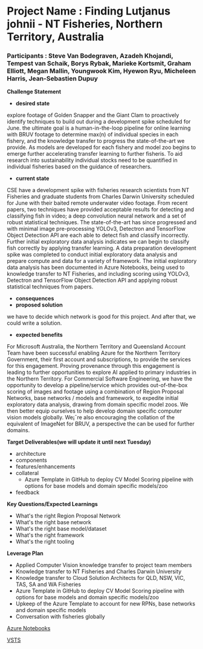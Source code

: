



# Project Name : Finding Lutjanus johnii - NT Fisheries, Northern Territory, Australia 
### Participants : Steve Van Bodegraven, Azadeh Khojandi, Tempest van Schaik, Borys Rybak, Marieke Kortsmit, Graham Elliott, Megan Mallin, Youngwook Kim, Hyewon Ryu, Micheleen Harris, Jean-Sebastien Dupuy

__Challenge Statement__
 * __desired state__

explore footage of Golden Snapper and the Giant Clam to proactively identify techniques to build out during a development spike scheduled for June.
the ultimate goal is a human-in-the-loop pipeline for online learning with BRUV footage to determine max(n) of individual species in each fishery, and the knowledge transfer to progress the state-of-the-art we provide. As models are developed for each fishery and model zoo begins to emerge further accelerating transfer learning to further fisheris.
To aid research into sustainability individual stocks need to be quantified in individual fisheries based on the guidance of researchers.

 * __current state__

CSE have a development spike with fisheries research scientists from NT Fisheries and graduate students from Charles Darwin University scheduled for June with their baited remote underwater video footage.
From recent papers, two techniques have provided acceptable results for detecting and classifying fish in video; a deep convolution neural network and a set of robust statistical techniques. The state-of-the-art has since progressed and with minimal image pre-processing YOLOv3, Detectron and TensorFlow Object Detection API are each able to detect fish and classify incorrectly. Further initial exploratory data analysis indicates we can begin to classify fish correctly by applying transfer learning.
A data preparation development spike was completed to conduct initial exploratory data analysis and prepare compute and data for a variety of framework. The initial exploratory data analysis has been documented in Azure Notebooks, being used to knowledge transfer to NT Fisheries, and including scoring using YOLOv3, Detectron and TensorFlow Object Detection API and applying robust statistical techniques from papers.

 * __consequences__
 * __proposed solution__

we have to decide which network is good for this project. And after that, we could write a solution. 

 * __expected benefits__

For Microsoft Australia, the Northern Territory and Queensland Account Team have been successful enabling Azure for the Northern Territory Government, their first account and subscriptions, to provide the services for this engagement. Proving provenance through this engagement is leading to further opportunities to explore AI applied to primary industries in the Northern Territory. 
For Commercial Software Engineering, we have the opportunity to develop a pipeline/service which provides out-of-the-box scoring of images and footage using a combination of Region Proposal Networks, base networks / models and framework, to expedite initial exploratory data analysis, drawing from domain specific model zoos. We then better equip ourselves to help develop domain specific computer vision models globally. We¡¯re also encouraging the collation of the equivalent of ImageNet for BRUV, a perspective the can be used for further domains.

__Target Deliverables(we will update it until next Tuesday)__

 * architecture
 * components
 * features/enhancements
 * collateral
   * Azure Template in GitHub to deploy CV Model Scoring pipeline with options for base models and domain specific models/zoo
 * feedback

__Key Questions/Expected Learnings__

 * What's the right Region Proposal Network
 * What's the right base network
 * What's the right base model/dataset
 * What's the right framework
 * What's the right tooling

__Leverage Plan__

 * Applied Computer Vision knowledge transfer to project team members
 * Knowledge transfer to NT Fisheries and Charles Darwin University
 * Knowledge transfer to Cloud Solution Architects for QLD, NSW, VIC, TAS, SA and WA Fisheries
 * Azure Template in GitHub to deploy CV Model Scoring pipeline with options for base models and domain specific models/zoo
 * Upkeep of the Azure Template to account for new RPNs, base networks and domain specific models
 * Conversation with fisheries globally


[Azure Notebooks](https://notebooks.azure.com/Codegraven/libraries/FindingLutjanusjohnii/html/README.md)

[VSTS](https://ntfisheriescse.visualstudio.com/Finding%20Lutjanus%20johnii/_backlogs/TaskBoard/Data%20Preparation)



